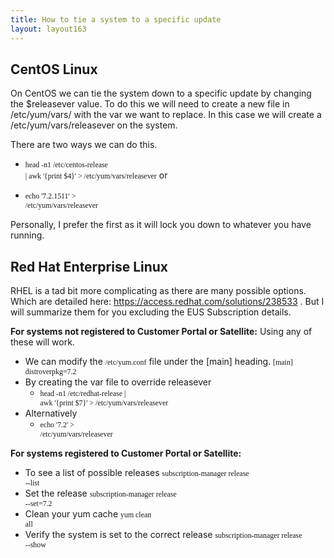 ```yaml
---
title: How to tie a system to a specific update
layout: layout163
---
```

## CentOS Linux

On CentOS we can tie the system down to a specific update by changing the $releasever value. To do this we will need to create a new file in /etc/yum/vars/ with the var we want to replace. In this case we will create a /etc/yum/vars/releasever on the system.

There are two ways we can do this.

* <code style="font-family: Consolas;">head -n1 /etc/centos-release | awk '{print $4}' &gt; /etc/yum/vars/releasever</code> or

* <code style="font-family: Consolas;">echo '7.2.1511' &gt; /etc/yum/vars/releasever</code> 

Personally, I prefer the first as it will lock you down to whatever you have running.

## Red Hat Enterprise Linux

RHEL is a tad bit more complicating as there are many possible options. Which are detailed here: <a href="https://access.redhat.com/solutions/238533">https://access.redhat.com/solutions/238533</a> . But I will summarize them for you excluding the EUS Subscription details.

**For systems not registered to Customer Portal or Satellite:**
Using any of these will work.

* We can modify the <code style="font-family: Consolas;">/etc/yum.conf</code> file under the [main] heading. 
<code style="font-family: Consolas;">[main] distroverpkg=7.2</code>
* By creating the var file to override releasever  
    * <code style="font-family: Consolas;">head -n1 /etc/redhat-release | awk '{print $7}' &gt; /etc/yum/vars/releasever</code>
* Alternatively  
    * <code style="font-family: Consolas;">echo '7.2' &gt; /etc/yum/vars/releasever</code> 

**For systems registered to Customer Portal or Satellite:**

* To see a list of possible releases 
<code style="font-family: Consolas;">subscription-manager release --list</code>
* Set the release 
<code style="font-family: Consolas;">subscription-manager release --set=7.2</code>
* Clean your yum cache 
<code style="font-family: Consolas;">yum clean all</code>
* Verify the system is set to the correct release 
<code style="font-family: Consolas;">subscription-manager release --show</code> 